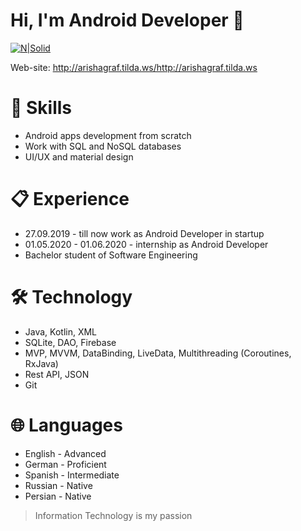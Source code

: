 
# Hi, I'm Android Developer 👋

[![N|Solid](https://www.vectorico.com/wp-content/uploads/2018/02/Linkedin-full-logo-300x74.png)](https://linkedin.com/in/aryna-sukhail)

Web-site: http://arishagraf.tilda.ws/http://arishagraf.tilda.ws

# 📎 Skills


  - Android apps development from scratch 
  - Work with SQL and NoSQL databases
  - UI/UX and material design

# 📋 Experience

  - 27.09.2019 - till now work as Android Developer in startup
  - 01.05.2020 - 01.06.2020 - internship as Android Developer
  - Bachelor student of Software Engineering

# 🛠 Technology

- Java, Kotlin, XML
- SQLite, DAO, Firebase
- MVP, MVVM, DataBinding, LiveData, Multithreading (Coroutines, RxJava)
- Rest API, JSON
- Git
 
# 🌐 Languages

- English - Advanced
- German - Proficient
- Spanish - Intermediate
- Russian - Native
- Persian - Native






> Information Technology is my passion
